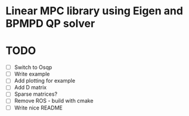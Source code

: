 # Linear MPC library using Eigen and BPMPD QP solver


# TODO
- [ ] Switch to Osqp
- [ ] Write example
- [ ] Add plotting for example
- [ ] Add D matrix
- [ ] Sparse matrices?
- [ ] Remove ROS - build with cmake
- [ ] Write nice README